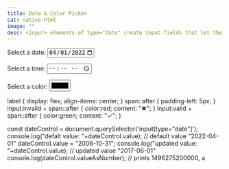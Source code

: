 ```yaml
---
title: Date & Color Picker
cat: native-html
image: ""
desc: <input> elements of type="date" create input fields that let the user enter a date, either with a textbox that validates the input or a special date picker interface. This example sets a default value date of 2022-04-01 and then we use JS to update the value to 2006-10-31 and log to console. Only using CSS, it also validates input with a visual indicator. 
---
```



<html-code>
<label for="start">Select a date:</label>
<input type="date" id="start" name="trip-start" value="2022-04-01" min="2001-01-01" max="2030-12-31" />
<span class="validity"></span>


<label for="time">Select a time:</label>
<input type="time" id="time"/>

<label for="color">Select a color:</label>
<input type="color" id="color"/>


</html-code>

<css-code>
label {
  display: flex;
  align-items: center;
}
span::after {
  padding-left: 5px;
}
input:invalid + span::after {
  color:red;
  content: "✖";
}
input:valid + span::after {
  color:green;
  content: "✓";
}
</css-code>
<js-code>

const dateControl = document.querySelector('input[type="date"]');
console.log("defalt value: "+dateControl.value); // default value "2022-04-01"
dateControl.value = "2006-10-31";
console.log("updated value: "+dateControl.value); // updated value "2017-06-01"
console.log(dateControl.valueAsNumber); // prints 1496275200000, a 


</js-code>
